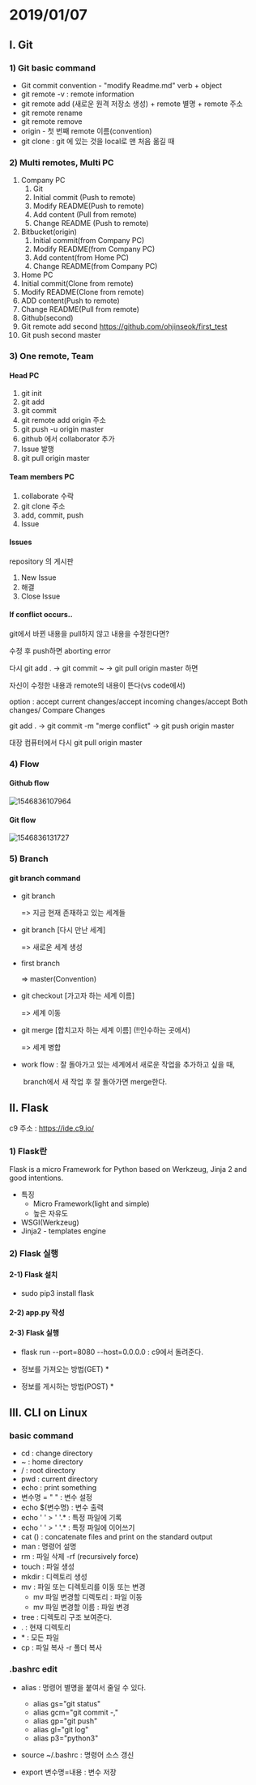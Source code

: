 # 2019/01/07

## I. Git

### 1) Git basic command

* Git commit convention - "modify Readme.md" verb + object
* git remote -v : remote information
* git remote add (새로운 원격 저장소 생성) + remote 별명 + remote 주소
* git remote rename
* git remote remove
* origin - 첫 번째 remote 이름(convention)
* git clone : git 에 있는 것을 local로 맨 처음 옮길 때

### 2) Multi remotes, Multi PC

1. Company PC 
   1. Git 
   2. Initial commit (Push to remote) 
   3. Modify README(Push to remote)
   4. Add content (Pull from remote)
   5. Change README (Push to remote)
2. Bitbucket(origin)
   1. Initial commit(from Company PC)
   2. Modify README(from Company PC)
   3. Add content(from Home PC)
   4. Change README(from Company PC)
3.  Home PC
   1. Initial commit(Clone from remote)
   2. Modify README(Clone from remote)
   3. ADD content(Push to remote)
   4. Change README(Pull from remote)
4.  Github(second)
   1. Git remote add second https://github.com/ohjinseok/first_test
   2. Git push second master

### 3) One remote, Team

#### Head PC

1. git init
2. git add 
3. git commit
4. git remote add origin 주소
5. git push -u origin master
6. github 에서 collaborator 추가
7. Issue 발행
8. git pull origin master

#### Team members PC

1. collaborate 수락
2. git clone 주소
3. add, commit, push
4. Issue 

#### Issues

repository 의 게시판

1. New Issue
2. 해결
3. Close Issue

#### If conflict occurs..

git에서 바뀐 내용을 pull하지 않고 내용을 수정한다면?

수정 후 push하면 aborting error

다시 git add . -> git commit ~ -> git pull origin master 하면

자신이 수정한 내용과 remote의 내용이 뜬다(vs code에서)

option : accept current changes/accept incoming changes/accept Both changes/ Compare Changes

git add . -> git commit -m "merge conflict" -> git push origin master

대장 컴퓨터에서 다시 git pull origin master

### 4) Flow

#### Github flow

![1546836107964](assets/1546836107964.png)

#### Git flow

![1546836131727](assets/1546836131727.png)

### 5) Branch

#### git branch command

* git branch

  => 지금 현재 존재하고 있는 세계들

* git branch [다시 만난 세계]

  => 새로운 세계 생성

* first branch 

  => master(Convention)

* git checkout [가고자 하는 세계 이름]

  => 세계 이동 

* git merge [합치고자 하는 세계 이름] (!!인수하는 곳에서)

  => 세계 병합

* work flow : 잘 돌아가고 있는 세계에서 새로운 작업을 추가하고 싶을 때,

  ​		branch에서 새 작업 후 잘 돌아가면 merge한다.

## II. Flask

c9 주소 : https://ide.c9.io/



### 1) Flask란

Flask is a micro Framework  for Python based on Werkzeug, Jinja 2 and good intentions. 

[^framework]: a **software framework** is an [abstraction](https://en.wikipedia.org/wiki/Abstraction_(computer_science)) in which [software](https://en.wikipedia.org/wiki/Software) providing generic functionality can be selectively changed by additional user-written code, thus providing application-specific software.

* 특징 
  * Micro Framework(light and simple)
  * 높은 자유도
* WSGI(Werkzeug)
* Jinja2 - templates engine

### 2) Flask 실행

#### 2-1) Flask 설치

* sudo pip3 install flask

#### 2-2) app.py 작성

#### 2-3) Flask 실행

* flask run --port=8080 --host=0.0.0.0 : c9에서 돌려준다.



* 정보를 가져오는 방법(GET)
  * 
* 정보를 게시하는 방법(POST)
  * 

## III. CLI on Linux

### basic command

* cd : change directory
* ~ : home directory
* / : root directory
* pwd : current directory
* echo : print something
* 변수명 = " " : 변수 설정
* echo $(변수명) : 변수 출력
* echo ' ' > ' '.* : 특정 파일에 기록
* echo ' ' > ' '.* : 특정 파일에 이어쓰기
* cat () : concatenate files and print on the standard output
* man : 명령어 설명
* rm : 파일 삭제 -rf (recursively force)
* touch : 파일 생성
* mkdir : 디렉토리 생성
* mv : 파일 또는 디렉토리를 이동 또는 변경
  * mv 파일 변경할 디렉토리 : 파일 이동
  * mv 파일 변경할 이름 : 파일 변경
* tree : 디렉토리 구조 보여준다.
* . : 현재 디렉토리
* \* : 모든 파일
* cp : 파일 복사 -r  폴더 복사

### .bashrc edit

* alias : 명령어 별명을 붙여서 줄일 수 있다.
  * alias gs="git status"
  * alias gcm="git commit -,"
  * alias gp="git push"
  * alias gl="git log"
  * alias p3="python3"

* source ~/.bashrc : 명령어 소스 갱신
* export 변수명=내용 : 변수 저장

